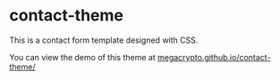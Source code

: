 # contact-theme
This is a contact form template designed with CSS.
<p>You can view the demo of this theme at <a href="https://megacrypto.github.io/contact-theme/" target="_blank">megacrypto.github.io/contact-theme/</a></p>

